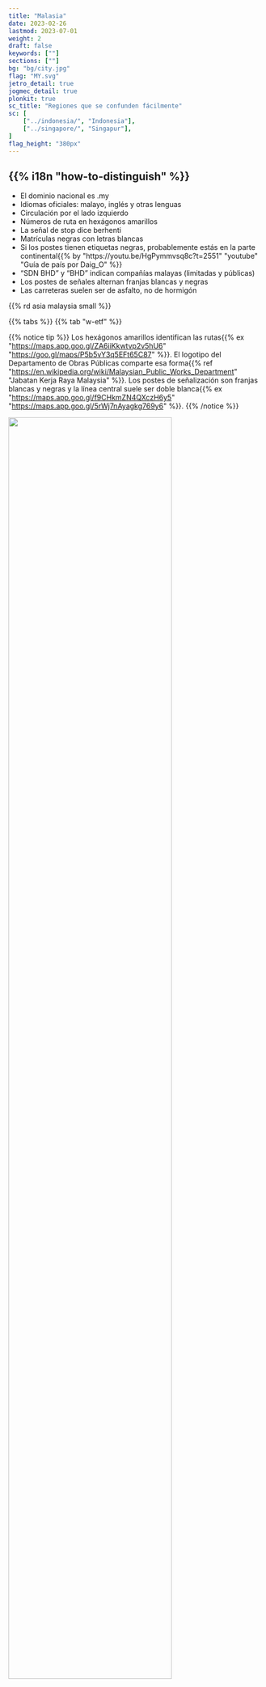 ```yaml
---
title: "Malasia"
date: 2023-02-26
lastmod: 2023-07-01
weight: 2
draft: false
keywords: [""]
sections: [""]
bg: "bg/city.jpg"
flag: "MY.svg"
jetro_detail: true
jogmec_detail: true
plonkit: true
sc_title: "Regiones que se confunden fácilmente"
sc: [
    ["../indonesia/", "Indonesia"],
    ["../singapore/", "Singapur"],
]
flag_height: "380px"
---
```


<div class="main-desciption country-description">
    <h2 class="section-title">{{% i18n "how-to-distinguish" %}}</h2>
    <ul class="rule-list">
        <li>El dominio nacional es <span class="quiz">.my</span></li>
        <li>Idiomas oficiales: malayo, inglés y otras lenguas</li>
        <li>Circulación por el <span class="quiz">lado izquierdo</span></li>
        <li>Números de ruta en <span class="quiz">hexágonos amarillos</span></li>
        <li>La señal de stop dice <span class="quiz">berhenti</span></li>
        <li>Matrículas <span class="quiz">negras con letras blancas</span></li>
        <li>Si los postes tienen etiquetas <span class="quiz">negras</span>, probablemente estás en la parte continental{{% by "https://youtu.be/HgPymmvsq8c?t=2551" "youtube" "Guía de país por Daig_O" %}}</li>
        <li>“SDN BHD” y “BHD” indican compañías malayas (limitadas y públicas)</li>
        <li>Los postes de señales alternan franjas blancas y negras</li>
        <li>Las carreteras suelen ser de asfalto, no de hormigón</li>
    </ul>
    {{% rd asia malaysia small %}}
</div>



{{% tabs %}}
{{% tab "w-etf" %}}

{{% notice tip %}}
Los hexágonos amarillos identifican las rutas{{% ex "https://maps.app.goo.gl/ZA6iiKkwtvp2v5hU6" "https://goo.gl/maps/P5b5vY3q5EFt65C87" %}}. El logotipo del Departamento de Obras Públicas comparte esa forma{{% ref "https://en.wikipedia.org/wiki/Malaysian_Public_Works_Department" "Jabatan Kerja Raya Malaysia" %}}. Los postes de señalización son franjas blancas y negras y la línea central suele ser <span class="quiz">doble blanca</span>{{% ex "https://maps.app.goo.gl/f9CHkmZN4QXczH6y5" "https://maps.app.goo.gl/5rWj7nAyagkg769y6" %}}.
{{% /notice %}}


<div class="googlemap-if unclickable no-margin">
<img src="/rule/asia/malaysia/road.jpg" width="80%" />
</div>

<div class="googlemap-if unclickable">
<img src="/rule/asia/malaysia/r/Jkr-ft1.svg" width="100px" style="margin:10px" />
<img src="/rule/asia/malaysia/Malaysian_Public_Works_Department.png" width="102px" style="margin:10px" />
<img src="/rule/asia/malaysia/r/Jkr-k602.svg" width="100px" style="margin:10px" />
</div>


{{% notice tip %}}
La señal de stop muestra la palabra <span class="quiz">berhenti</span>{{% ex "https://goo.gl/maps/4REZ41crzJ78Gvku7" "https://maps.app.goo.gl/fWQbsbNztk11KAWM6" %}}.
{{% /notice %}}
<div class="googlemap-if">
<img src="/rule/asia/malaysia/960px-Kampung_Kenangan_Dato'_Onn_2_1.jpg" width="95%" alt="Señal berhenti en Malasia"/>
</div>

{{% notice tip %}}
Si detectas <span class="quiz">etiquetas negras en los postes</span> estás probablemente en la península y no en Borneo{{% ex "https://maps.app.goo.gl/XshWgGgTSTuLbi6K6" "https://goo.gl/maps/YQD7zudhP7gvPQ5Z8" "https://goo.gl/maps/5j7Hzz1tBCcATtng8" "https://goo.gl/maps/okyaq9kLeWMKRu54A" %}}{{% by "https://youtu.be/HgPymmvsq8c?t=2551" "youtube" "Guía de país por Daig_O" %}}. Ojo: algunas islas indonesias también usan etiquetas similares{{% ex "https://goo.gl/maps/orFPcKqtGHpvKZYP7" "https://goo.gl/maps/ojX1sp7TheqCbviM9" %}}.
{{% /notice %}}
<div class="googlemap-if no-margin">
<p><a href="https://commons.wikimedia.org/wiki/File:Peserai,_83000,_Johor,_Malaysia_-_panoramio_(1).jpg#/media/File:Peserai,_83000,_Johor,_Malaysia_-_panoramio_(1).jpg"><img src="https://upload.wikimedia.org/wikipedia/commons/7/73/Peserai%2C_83000%2C_Johor%2C_Malaysia_-_panoramio_%281%29.jpg" alt="Peserai, 83000, Johor, Malaysia - panoramio (1).jpg" width="90%"></a></p>
<p>Por Ardeka Balian Aga Fo…, <a href="https://creativecommons.org/licenses/by-sa/3.0" title="Creative Commons Attribution-Share Alike 3.0">CC BY-SA 3.0</a>, <a href="https://commons.wikimedia.org/w/index.php?curid=27431313">Link</a></p>
</div>

{{% notice tip %}}
Las empresas malayas aparecen como <span class="quiz">SDN BHD</span> (sociedad limitada) o <span class="quiz">BHD</span> (sociedad pública).
{{% /notice %}}


{{% /tab %}}
{{% tab "Stop doble blanco" %}}

{{% notice tip %}}
La mayoría de carreteras rurales tienen doble línea blanca continua; fuera de Malasia es poco común{{% ex "https://maps.app.goo.gl/f9CHkmZN4QXczH6y5" "https://maps.app.goo.gl/5rWj7nAyagkg769y6" %}}. A veces también aparece en {{% goto "../hongkong/" "Hong Kong" %}} o lugares aislados de {{% goto "../indonesia/" "Indonesia" %}}, así que verifica el entorno.
{{% /notice %}}

<div class="googlemap-if unclickable">
<img src="/rule/asia/malaysia/langkawi_road.jpg" />
</div>

{{% /tab %}}
{{% tab "Agricultura" %}}

{{% notice tip %}}
Las plantaciones de palma aceitera dominan el este peninsular y Sabah; si ves arrozales, probablemente estés en el norte continental. Consulta la <a href="https://docs.google.com/document/d/1BYu38SKT5Gej-jjHZ0cESvmRGPGT1KqaBpRgQa3Ctz0/edit">guía “The Malaysia Doc” de zi8gzag</a>.
{{% /notice %}}

{{% /tab %}}
{{% tab "Jawi" %}}
{{% notice tip %}}
La escritura jawi aparece en el norte de la península (Terengganu, Kelantan, Kedah, Perlis) y también en Johor al sur. Si el cartel es amarillo, probablemente estés en Johor. En Riau (Indonesia) también se usa, así que confirma el contexto.
{{% /notice %}}

<div class="googlemap-if">
<img src="/rule/asia/malaysia/signboard_with_islamic_calligraphy.jpg" width="95%">
</div>
{{% /tab %}}
{{% /tabs %}}


<div class="main-desciption area-description">
    <h2 class="section-title">{{% i18n "narrow-down-the-area" %}}</h2>
    <ul class="rule-list">
        <li>La isla de Mabul, en el extremo este, es un destino de buceo{{% ex "https://goo.gl/maps/RB8M8NmTHae4sWGp9" "https://goo.gl/maps/otfpmTA2xywn9AuA8" %}}</li>
        <li>En la isla de Tioman es habitual que la cámara capte la mano del conductor (Street View en barco/vehículo abierto)</li>
    </ul>
</div>

{{% tabs %}}
{{% tab "Isla de Mabul" %}}
{{% notice tip %}}
Ubicada en el extremo oriental de Sabah{{% ex "https://goo.gl/maps/RB8M8NmTHae4sWGp9" "https://goo.gl/maps/otfpmTA2xywn9AuA8" %}}.
{{% /notice %}}

<div class="googlemap-if unclickable">
<img src="/rule/asia/malaysia/mabul_island_semporna_sabah.jpg" wdith="90%" />
</div>
{{% /tab %}}
{{% tab "Isla de Tioman" %}}

{{% notice tip %}}
Las carreteras son de hormigón y estrechas; el operador de la cámara suele aparecer en imagen. Este patrón también se ve en otras islas remotas de Asia.
{{% /notice %}}

<div class="googlemap-if">
<iframe src="https://www.google.com/maps/embed?pb=!4v1691904266081!6m8!1m7!1s4XDQlxUS-63_ZoeO0ifCLg!2m2!1d2.815183796206949!2d104.1546025502086!3f255.77!4f-24.680000000000007!5f0.4000000000000002" width="400" height="300" style="border:0;" allowfullscreen="" loading="lazy" referrerpolicy="no-referrer-when-downgrade"></iframe>
</div>
{{% /tab %}}
{{% /tabs %}}
